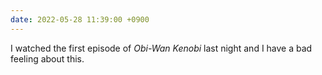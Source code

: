 ```yaml
---
date: 2022-05-28 11:39:00 +0900
---
```


I watched the first episode of _Obi-Wan Kenobi_ last night and I have a bad feeling about this.
